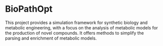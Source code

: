 # BioPathOpt
This project provides a simulation framework for synthetic biology and metabolic engineering, with a focus on the analysis of metabolic models for the production of novel compounds. It offers methods to simplify the parsing and enrichment of metabolic models.
